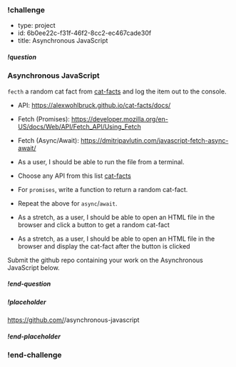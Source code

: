 <!----------------------BEGIN CHALLENGE----------------------------->

### !challenge

* type: project
* id: 6b0ee22c-f31f-46f2-8cc2-ec467cade30f
* title: Asynchronous JavaScript

<!--'question' is required, markdown, the question to be answered-->

##### !question

### Asynchronous JavaScript
`fecth` a random cat fact from [cat-facts](https://alexwohlbruck.github.io/cat-facts/docs/) and log the item out to the console. 

* API: https://alexwohlbruck.github.io/cat-facts/docs/
* Fetch (Promises): https://developer.mozilla.org/en-US/docs/Web/API/Fetch_API/Using_Fetch
* Fetch (Async/Await): https://dmitripavlutin.com/javascript-fetch-async-await/

* As a user, I should be able to run the file from a terminal.
* Choose any API from this list [cat-facts](https://alexwohlbruck.github.io/cat-facts/docs/)
* For `promises`, write a function to return a random cat-fact.
* Repeat the above for `async`/`await`.
* As a stretch, as a user, I should be able to open an HTML file in the browser and click a button to get a random cat-fact
* As a stretch, as a user, I should be able to open an HTML file in the browser and display the cat-fact after the button is clicked

Submit the github repo containing your work on the Asynchronous JavaScript below.

##### !end-question

<!--'placeholder' is optional, the placeholder text in the input field. -->

##### !placeholder

https://github.com/<username>/asynchronous-javascript

##### !end-placeholder

### !end-challenge

<!----------------------END CHALLENGE----------------------------->